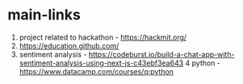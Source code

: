 # main-links

1. project related to hackathon - https://hackmit.org/
2. https://education.github.com/
3. sentiment analysis - https://codeburst.io/build-a-chat-app-with-sentiment-analysis-using-next-js-c43ebf3ea643
4 python - https://www.datacamp.com/courses/q:python
